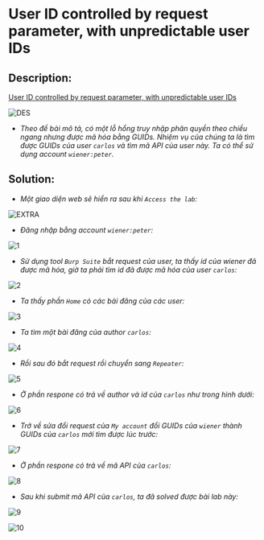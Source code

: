 # User ID controlled by request parameter, with unpredictable user IDs

## Description:

[User ID controlled by request parameter, with unpredictable user IDs](https://portswigger.net/web-security/access-control/lab-user-id-controlled-by-request-parameter-with-unpredictable-user-ids)

![DES](../User-ID-controlled-by-request-parameter-with-unpredictable-user-IDs/images/des.jpg)

* *Theo đề bài mô tả, có một lỗ hổng truy nhập phân quyền theo chiều ngang nhưng được mã hóa bằng GUIDs. Nhiệm vụ của chúng ta là tìm được GUIDs của user `carlos` và tìm mã API của user này. Ta có thể sử dụng account `wiener:peter`.*

## Solution:

* *Một giao diện web sẽ hiển ra sau khi `Access the lab`:*

![EXTRA](../User-ID-controlled-by-request-parameter-with-unpredictable-user-IDs/images/extra.jpg)

* *Đăng nhập bằng account `wiener:peter`:*

![1](../User-ID-controlled-by-request-parameter-with-unpredictable-user-IDs/images/image1.jpg)

* *Sử dụng tool `Burp Suite` bắt request của user, ta thấy id của wiener đã được mã hóa, giờ ta phải tìm id đã được mã hóa của user `carlos`:*

![2](../User-ID-controlled-by-request-parameter-with-unpredictable-user-IDs/images/image2.jpg)

* *Ta thấy phần `Home` có các bài đăng của các user:*

![3](../User-ID-controlled-by-request-parameter-with-unpredictable-user-IDs/images/image3.jpg)

* *Ta tìm một bài đăng của author `carlos`:*

![4](../User-ID-controlled-by-request-parameter-with-unpredictable-user-IDs/images/image4.jpg)

* *Rồi sau đó bắt request rồi chuyển sang `Repeater`:*

![5](../User-ID-controlled-by-request-parameter-with-unpredictable-user-IDs/images/image5.jpg)

* *Ở phần respone có trả về author và id của `carlos` như trong hình dưới:*

![6](../User-ID-controlled-by-request-parameter-with-unpredictable-user-IDs/images/image6.jpg)

* *Trở về sửa đổi request của `My account` đổi GUIDs của `wiener` thành GUIDs của `carlos` mới tìm được lúc trước:*

![7](../User-ID-controlled-by-request-parameter-with-unpredictable-user-IDs/images/image7.jpg)

* *Ở phần respone có trả về mã API của `carlos`:*

![8](../User-ID-controlled-by-request-parameter-with-unpredictable-user-IDs/images/image8.jpg)

* *Sau khi submit mã API của `carlos`, ta đã solved được bài lab này:*

![9](../User-ID-controlled-by-request-parameter-with-unpredictable-user-IDs/images/image9.jpg)

![10](../User-ID-controlled-by-request-parameter-with-unpredictable-user-IDs/images/image10.jpg)